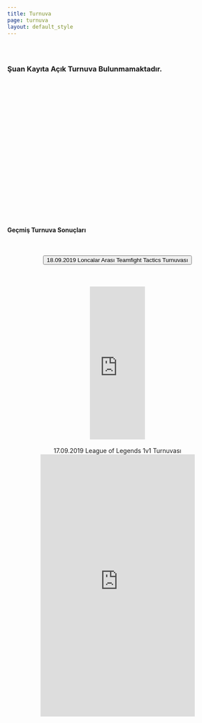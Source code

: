 ```yaml
---
title: Turnuva
page: turnuva
layout: default_style
---
```


<h3 class="header text-center" style="margin-top:64px;margin-bottom:350px;">Şuan Kayıta Açık Turnuva Bulunmamaktadır.</h3>
<h4 class="header text-center" style="margin-top:65px;margin-bottom:50px;">Geçmiş Turnuva Sonuçları</h4>
<div align="center">
<button class="btn btn-primary plus-minus collapsed" type="button" data-toggle="collapse" data-target="#collapseExample2" aria-expanded="false" aria-controls="collapseExample2" style="margin-bottom:50px;" >
  18.09.2019 Loncalar Arası Teamfight Tactics Turnuvası
</button>
<div class="collapse" id="collapseExample2">
  <iframe src="https://challonge.com/7xe7u954/module" width="25%" height="350" frameborder="0" scrolling="auto" allowtransparency="true"></iframe>

</div>


<br/>
<span class="btn btn-primary plus-minus collapsed" type="button" data-toggle="collapse" data-target="#collapseExample3" aria-expanded="false" aria-controls="collapseExample3" style=";margin-bottom:50px;">
  17.09.2019 League of Legends 1v1 Turnuvası
</span>
<div class="collapse" id="collapseExample3" >
  <iframe src="https://challonge.com/tr/zf236vzl/module" width="70%" height="600" frameborder="0" scrolling="auto" allowtransparency="true"></iframe>
</div>
<!-- partial -->
  <script src='http://cdnjs.cloudflare.com/ajax/libs/jquery/2.1.3/jquery.min.js'></script>
<script src='http://maxcdn.bootstrapcdn.com/bootstrap/3.3.1/js/bootstrap.min.js'></script>


<!--div align="center"><iframe src="https://docs.google.com/forms/d/e/1FAIpQLSemos8uJ5Qpvr7ATct5-q-CGcncUUzigJCaKrMgi8KOJmJQqw/viewform?embedded=true" width="640" height="511" frameborder="0" marginheight="0" marginwidth="0">Loading…</iframe></div-->